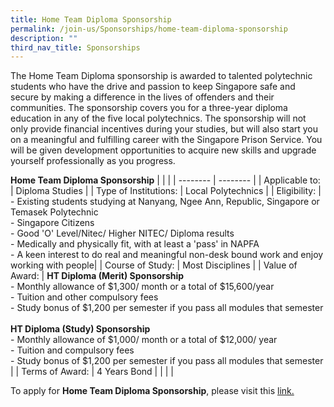 ```yaml
---
title: Home Team Diploma Sponsorship
permalink: /join-us/Sponsorships/home-team-diploma-sponsorship
description: ""
third_nav_title: Sponsorships
---
```

The Home Team Diploma sponsorship is awarded to talented polytechnic students who have the drive and passion to keep Singapore safe and secure by making a difference in the lives of offenders and their communities. The sponsorship covers you for a three-year diploma education in any of the five local polytechnics. The sponsorship will not only provide financial incentives during your studies, but will also start you on a meaningful and fulfilling career with the Singapore Prison Service. You will be given development opportunities to acquire new skills and upgrade yourself professionally as you progress.

<b>Home Team Diploma Sponsorship</b>
| | | 
| -------- | -------- | 
| Applicable to: | Diploma Studies | 
| Type of Institutions: | Local Polytechnics | 
| Eligibility: | -  Existing students studying at Nanyang, Ngee Ann, Republic, Singapore or Temasek Polytechnic <br> - Singapore Citizens <br> - Good 'O' Level/Nitec/ Higher NITEC/ Diploma results <br> - Medically and physically fit, with at least a 'pass' in NAPFA <br> - A keen interest to do real and meaningful non-desk bound work and enjoy working with people| 
| Course of Study: | Most Disciplines | 
| Value of Award: | <b>HT Diploma (Merit) Sponsorship</b> <br>- Monthly allowance of $1,300/ month or a total of $15,600/year <br>- Tuition and other compulsory fees <br>- Study bonus of $1,200 per semester if you pass all modules that semester <br>&nbsp;<br><b>HT Diploma (Study) Sponsorship</b><br>- Monthly allowance of $1,000/ month or a total of $12,000/ year <br>- Tuition and compulsory fees  <br>- Study bonus of $1,200 per semester if you pass all modules that semester | 
| Terms of Award: | 4 Years Bond |
| | | 

To apply for **Home Team Diploma Sponsorship**, please visit this [link.](https://www.mha.gov.sg/careers/sponsorships/home-team-diploma-sponsorship)
